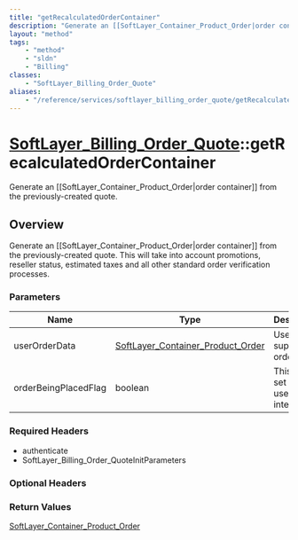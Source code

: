 ```yaml
---
title: "getRecalculatedOrderContainer"
description: "Generate an [[SoftLayer_Container_Product_Order|order container]] from the previously-created quote. This will take into... "
layout: "method"
tags:
    - "method"
    - "sldn"
    - "Billing"
classes:
    - "SoftLayer_Billing_Order_Quote"
aliases:
    - "/reference/services/softlayer_billing_order_quote/getRecalculatedOrderContainer"
---
```

# [SoftLayer_Billing_Order_Quote](/reference/services/SoftLayer_Billing_Order_Quote)::getRecalculatedOrderContainer

Generate an [[SoftLayer_Container_Product_Order|order container]] from the previously-created quote. 


## Overview 
Generate an [[SoftLayer_Container_Product_Order|order container]] from the previously-created quote. This will take into account promotions, reseller status, estimated taxes and all other standard order verification processes. 

### Parameters 
|Name | Type | Description |
| --- | --- | --- |
|userOrderData| <a href='/reference/datatypes/SoftLayer_Container_Product_Order'>SoftLayer_Container_Product_Order </a>| User supplied order data|
|orderBeingPlacedFlag| boolean| This flag is set and used internally|


### Required Headers
* authenticate
* SoftLayer_Billing_Order_QuoteInitParameters

### Optional Headers

### Return Values
<a href='/reference/datatypes/SoftLayer_Container_Product_Order'>SoftLayer_Container_Product_Order </a>

